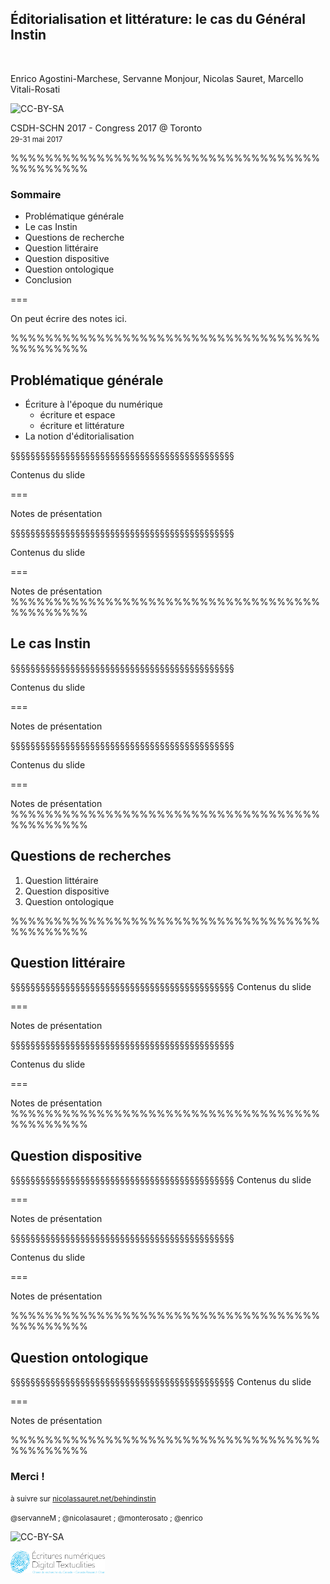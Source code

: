 ## Éditorialisation et littérature: le cas du Général Instin
&nbsp;

Enrico Agostini-Marchese, Servanne Monjour, Nicolas Sauret, Marcello Vitali-Rosati

![CC-BY-SA](http://i.creativecommons.org/l/by-sa/4.0/88x31.png)

CSDH-SCHN 2017 - Congress 2017 @ Toronto
<small>  
29-31 mai 2017</small>



%%%%%%%%%%%%%%%%%%%%%%%%%%%%%%%%%%%%%%%%%%%%%
<!-- .slide: data-background-image="img/cropped-instin_climax_00.jpg" -->


### Sommaire

* Problématique générale
* Le cas Instin
* Questions de recherche
* Question littéraire
* Question dispositive
* Question ontologique
* Conclusion

===

On peut écrire des notes ici.

%%%%%%%%%%%%%%%%%%%%%%%%%%%%%%%%%%%%%%%%%%%%%

<!-- .slide: data-background-image="img/espace.jpg" -->

## Problématique générale

* Écriture à l'époque du numérique <!-- .element: class="fragment" -->
  * écriture et espace <!-- .element: class="fragment" -->
  * écriture et littérature <!-- .element: class="fragment" -->
* La notion d'éditorialisation <!-- .element: class="fragment" -->


§§§§§§§§§§§§§§§§§§§§§§§§§§§§§§§§§§§§§§§§§§§§§

<!-- .slide: data-background-image="img/cropped-instin_climax_00.jpg" -->


Contenus du slide

===

Notes de présentation

§§§§§§§§§§§§§§§§§§§§§§§§§§§§§§§§§§§§§§§§§§§§§

Contenus du slide

===

Notes de présentation
%%%%%%%%%%%%%%%%%%%%%%%%%%%%%%%%%%%%%%%%%%%%%
## Le cas Instin

§§§§§§§§§§§§§§§§§§§§§§§§§§§§§§§§§§§§§§§§§§§§§

Contenus du slide

===

Notes de présentation

§§§§§§§§§§§§§§§§§§§§§§§§§§§§§§§§§§§§§§§§§§§§§

Contenus du slide

===

Notes de présentation
%%%%%%%%%%%%%%%%%%%%%%%%%%%%%%%%%%%%%%%%%%%%%
## Questions de recherches

1. Question littéraire
2. Question dispositive
3. Question ontologique


%%%%%%%%%%%%%%%%%%%%%%%%%%%%%%%%%%%%%%%%%%%%%
## Question littéraire

§§§§§§§§§§§§§§§§§§§§§§§§§§§§§§§§§§§§§§§§§§§§§
Contenus du slide

===

Notes de présentation

§§§§§§§§§§§§§§§§§§§§§§§§§§§§§§§§§§§§§§§§§§§§§

Contenus du slide

===

Notes de présentation
%%%%%%%%%%%%%%%%%%%%%%%%%%%%%%%%%%%%%%%%%%%%%
## Question dispositive

§§§§§§§§§§§§§§§§§§§§§§§§§§§§§§§§§§§§§§§§§§§§§
Contenus du slide

===

Notes de présentation

§§§§§§§§§§§§§§§§§§§§§§§§§§§§§§§§§§§§§§§§§§§§§

Contenus du slide

===

Notes de présentation


%%%%%%%%%%%%%%%%%%%%%%%%%%%%%%%%%%%%%%%%%%%%%
## Question ontologique

§§§§§§§§§§§§§§§§§§§§§§§§§§§§§§§§§§§§§§§§§§§§§
Contenus du slide

===

Notes de présentation



%%%%%%%%%%%%%%%%%%%%%%%%%%%%%%%%%%%%%%%%%%%%%

### Merci !

<small>à suivre sur [nicolassauret.net/behindinstin](http://nicolassauret.net/behindinstin)</small>

<small> @servanneM ; @nicolasauret ; @monterosato ; @enrico </small>

![CC-BY-SA](http://i.creativecommons.org/l/by-sa/4.0/88x31.png)

<img src="img/LogoENDT10-2016.png" width="30%"> <!-- .element: class="logo" -->
